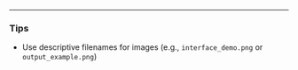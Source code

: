 ---

### **Tips**
- Use descriptive filenames for images (e.g., `interface_demo.png` or `output_example.png`)
